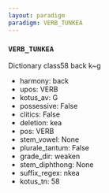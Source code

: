 ```yaml
---
layout: paradigm
paradigm: VERB_TUNKEA
---
```

### ` VERB_TUNKEA `

Dictionary class58 back k~g
* harmony: back
* upos: VERB
* kotus_av: G
* possessive: False
* clitics: False
* deletion: kea
* pos: VERB
* stem_vowel: None
* plurale_tantum: False
* grade_dir: weaken
* stem_diphthong: None
* suffix_regex: nkea
* kotus_tn: 58
